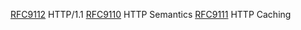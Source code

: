 [RFC9112](https://www.rfc-editor.org/rfc/rfc9112.html) HTTP/1.1
[RFC9110](https://www.rfc-editor.org/rfc/rfc9110.html) HTTP Semantics
[RFC9111](https://www.rfc-editor.org/rfc/rfc9111.html) HTTP Caching 
